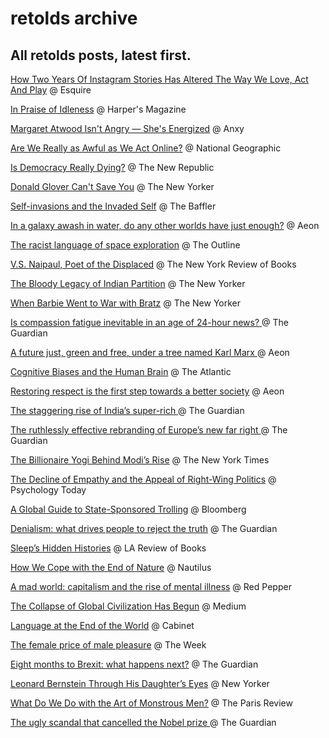 # retolds archive
## All retolds posts, latest first.


[How Two Years Of Instagram Stories Has Altered The Way We Love, Act And Play](https://www.esquire.com/uk/culture/a22588567/how-two-years-of-instagram-stories-has-altered-the-way-we-love-act-and-play/) @ Esquire

[In Praise of Idleness](https://harpers.org/archive/1932/10/in-praise-of-idleness/) @ Harper's Magazine

[Margaret Atwood Isn't Angry — She's Energized](https://medium.com/anxy-magazine/margaret-atwood-isnt-angry-she-s-energized-c24047a80a2f) @ Anxy

[Are We Really as Awful as We Act Online?](https://www.nationalgeographic.com/magazine/2018/08/embark-essay-aggression-internet-twitter-human-nature/) @ National Geographic

[Is Democracy Really Dying?](https://newrepublic.com/article/150507/democracy-really-dying) @ The New Republic

[Donald Glover Can't Save You](https://www.newyorker.com/magazine/2018/03/05/donald-glover-cant-save-you) @ The New Yorker

[Self-invasions and the Invaded Self](https://thebaffler.com/salvos/self-invasions-invaded-self-gurstein) @ The Baffler

[In a galaxy awash in water, do any other worlds have just enough?](https://aeon.co/essays/in-a-galaxy-awash-in-water-do-any-other-worlds-have-just-enough) @ Aeon

[The racist language of space exploration](https://theoutline.com/post/5809/the-racist-language-of-space-exploration?zd=1&zi=r2ou3kx6) @ The Outline

[V.S. Naipaul, Poet of the Displaced](https://www.nybooks.com/daily/2018/08/13/v-s-naipaul-poet-of-the-displaced/) @ The New York Review of Books

[The Bloody Legacy of Indian Partition](https://www.newyorker.com/magazine/2015/06/29/the-great-divide-books-dalrymple) @ The New Yorker

[When Barbie Went to War with Bratz](https://www.newyorker.com/magazine/2018/01/22/when-barbie-went-to-war-with-bratz) @ The New Yorker

[Is compassion fatigue inevitable in an age of 24-hour news? ](https://www.theguardian.com/news/2018/aug/02/is-compassion-fatigue-inevitable-in-an-age-of-24-hour-news) @ The Guardian

[A future just, green and free, under a tree named Karl Marx ](https://aeon.co/ideas/a-future-just-green-and-free-under-a-tree-named-karl-marx) @ Aeon

[Cognitive Biases and the Human Brain](https://www.theatlantic.com/magazine/archive/2018/09/cognitive-bias/565775/) @ The Atlantic

[Restoring respect is the first step towards a better society](https://aeon.co/essays/restoring-respect-is-the-first-step-towards-a-better-society) @ Aeon

[The staggering rise of India’s super-rich ](https://www.theguardian.com/news/2018/jul/10/the-staggering-rise-of-indias-super-rich) @ The Guardian

[The ruthlessly effective rebranding of Europe’s new far right ](https://www.theguardian.com/world/2016/nov/01/the-ruthlessly-effective-rebranding-of-europes-new-far-right) @ The Guardian

[The Billionaire Yogi Behind Modi’s Rise](https://www.nytimes.com/2018/07/26/magazine/the-billionaire-yogi-behind-modis-rise.html) @ The New York Times

[The Decline of Empathy and the Appeal of Right-Wing Politics](https://www.psychologytoday.com/us/blog/what-is-he-thinking/201612/the-decline-empathy-and-the-appeal-right-wing-politics) @ Psychology Today

[A Global Guide to State-Sponsored Trolling](https://www.bloomberg.com/features/2018-government-sponsored-cyber-militia-cookbook/) @ Bloomberg

[Denialism: what drives people to reject the truth](https://www.theguardian.com/news/2018/aug/03/denialism-what-drives-people-to-reject-the-truth) @ The Guardian

[Sleep’s Hidden Histories](https://lareviewofbooks.org/article/sleeps-hidden-histories/) @ LA Review of Books

[How We Cope with the End of Nature](http://nautil.us/issue/52/the-hive/how-we-cope-with-the-end-of-nature) @ Nautilus

[A mad world: capitalism and the rise of mental illness](https://www.redpepper.org.uk/a-mad-world-capitalism-and-the-rise-of-mental-illness/) @ Red Pepper

[The Collapse of Global Civilization Has Begun](https://medium.com/@FeunFooPermaKra/the-collapse-of-global-civilization-has-begun-b527c649754c) @ Medium

[Language at the End of the World](http://www.cabinetmagazine.org/issues/64/mikanowski.php) @ Cabinet

[The female price of male pleasure](https://theweek.com/articles/749978/female-price-male-pleasure) @ The Week

[Eight months to Brexit: what happens next?](https://www.theguardian.com/politics/2018/jul/26/eight-months-to-brexit-what-happens-next) @ The Guardian

[Leonard Bernstein Through His Daughter’s Eyes](https://www.newyorker.com/magazine/2018/06/25/leonard-bernstein-through-his-daughters-eyes) @ New Yorker

[What Do We Do with the Art of Monstrous Men?](https://www.theparisreview.org/blog/2017/11/20/art-monstrous-men/) @ The Paris Review

[The ugly scandal that cancelled the Nobel prize ](https://www.theguardian.com/news/2018/jul/17/the-ugly-scandal-that-cancelled-the-nobel-prize-in-literature) @ The Guardian
